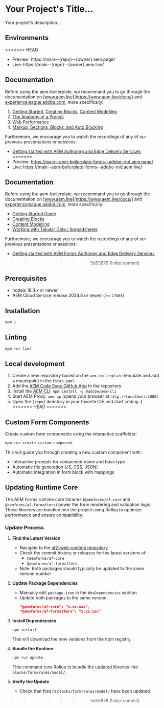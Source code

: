 # Your Project's Title...
Your project's description...

## Environments
<<<<<<< HEAD
- Preview: https://main--{repo}--{owner}.aem.page/
- Live: https://main--{repo}--{owner}.aem.live/

## Documentation

Before using the aem-boilerplate, we recommand you to go through the documentation on [www.aem.live](https://www.aem.live/docs/) and [experienceleague.adobe.com](https://experienceleague.adobe.com/en/docs/experience-manager-cloud-service/content/edge-delivery/wysiwyg-authoring/authoring), more specifically:
1. [Getting Started](https://experienceleague.adobe.com/en/docs/experience-manager-cloud-service/content/edge-delivery/wysiwyg-authoring/edge-dev-getting-started), [Creating Blocks](https://experienceleague.adobe.com/en/docs/experience-manager-cloud-service/content/edge-delivery/wysiwyg-authoring/create-block), [Content Modelling](https://experienceleague.adobe.com/en/docs/experience-manager-cloud-service/content/edge-delivery/wysiwyg-authoring/content-modeling)
2. [The Anatomy of a Project](https://www.aem.live/developer/anatomy-of-a-project)
3. [Web Performance](https://www.aem.live/developer/keeping-it-100)
4. [Markup, Sections, Blocks, and Auto Blocking](https://www.aem.live/developer/markup-sections-blocks)

Furthremore, we encourage you to watch the recordings of any of our previous presentations or sessions:
- [Getting started with AEM Authoring and Edge Delivery Services](https://experienceleague.adobe.com/en/docs/events/experience-manager-gems-recordings/gems2024/aem-authoring-and-edge-delivery)
=======
- Preview: https://main--aem-boilerplate-forms--adobe-rnd.aem.page/
- Live: https://main--aem-boilerplate-forms--adobe-rnd.aem.live/

## Documentation
Before using the aem-boilerplate, we recommand you to go through the documentation on [www.aem.live](https://www.aem.live/docs/) and [experienceleague.adobe.com](https://experienceleague.adobe.com/en/docs/experience-manager-cloud-service/content/edge-delivery/wysiwyg-authoring/authoring), more specifically:

- [Getting Started Guide](https://experienceleague.adobe.com/en/docs/experience-manager-cloud-service/content/edge-delivery/wysiwyg-authoring/edge-dev-getting-started)
- [Creating Blocks](https://experienceleague.adobe.com/en/docs/experience-manager-cloud-service/content/edge-delivery/wysiwyg-authoring/create-block)
- [Content Modelling](https://experienceleague.adobe.com/en/docs/experience-manager-cloud-service/content/edge-delivery/wysiwyg-authoring/content-modeling)
- [Working with Tabular Data / Spreadsheets](https://experienceleague.adobe.com/en/docs/experience-manager-cloud-service/content/edge-delivery/wysiwyg-authoring/tabular-data)

Furthremore, we encourage you to watch the recordings of any of our previous presentations or sessions:
- [Getting started with AEM Forms Authoring and Edge Delivery Services](https://experienceleague.adobe.com/en/docs/events/experience-manager-gems-recordings/gems2024/edge-delivery-for-aem-forms)
>>>>>>> 5d53876 (Initial commit)

## Prerequisites

- nodejs 18.3.x or newer
- AEM Cloud Service release 2024.8 or newer (>= `17465`)

## Installation

```sh
npm i
```

## Linting

```sh
npm run lint
```

## Local development

1. Create a new repository based on the `aem-boilerplate` template and add a mountpoint in the `fstab.yaml`
1. Add the [AEM Code Sync GitHub App](https://github.com/apps/aem-code-sync) to the repository
1. Install the [AEM CLI](https://github.com/adobe/helix-cli): `npm install -g @adobe/aem-cli`
1. Start AEM Proxy: `aem up` (opens your browser at `http://localhost:3000`)
1. Open the `{repo}` directory in your favorite IDE and start coding :)
<<<<<<< HEAD
=======

## Custom Form Components

Create custom form components using the interactive scaffolder:

```sh
npm run create:custom-component
```

This will guide you through creating a new custom component with:
- Interactive prompts for component name and base type
- Automatic file generation (JS, CSS, JSON)
- Automatic integration in form block with mappings


## Updating Runtime Core

The AEM Forms runtime core libraries (`@aemforms/af-core` and `@aemforms/af-formatters`) power the form rendering and validation logic. These libraries are bundled into the project using Rollup to optimize performance and ensure compatibility.

### Update Process

1. **Find the Latest Version**
   - Navigate to the [af2-web-runtime repository](https://git.corp.adobe.com/livecycle/af2-web-runtime)
   - Check the commit history or releases for the latest versions of:
     - `@aemforms/af-core`
     - `@aemforms/af-formatters`
   - Note: Both packages should typically be updated to the same version number

2. **Update Package Dependencies**
   - Manually edit `package.json` in the `devDependencies` section
   - Update both packages to the same version:
     ```json
     "@aemforms/af-core": "x.xx.xxx",
     "@aemforms/af-formatters": "x.xx.xxx"
     ```

3. **Install Dependencies**
   ```sh
   npm install
   ```
   This will download the new versions from the npm registry.

4. **Bundle the Runtime**
   ```sh
   npm run update
   ```
   
   This command runs Rollup to bundle the updated libraries into `blocks/form/rules/model/`.

5. **Verify the Update**
   - Check that files in `blocks/form/rules/model/` have been updated
>>>>>>> 5d53876 (Initial commit)
